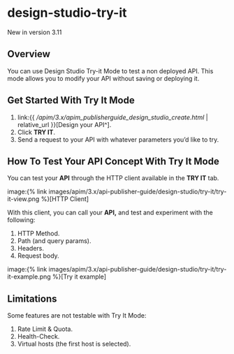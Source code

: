 # design-studio-try-it

New in version 3.11

## Overview

You can use Design Studio Try-it Mode to test a non deployed API. This mode allows you to modify your API without saving or deploying it.

## Get Started With Try It Mode

1. link:\{{ _/apim/3.x/apim\_publisherguide\_design\_studio\_create.html_ | relative\_url \}}\[Design your API^].
2. Click **TRY IT**.
3. Send a request to your API with whatever parameters you’d like to try.

## How To Test Your API Concept With Try It Mode

You can test your **API** through the HTTP client available in the **TRY IT** tab.

image:\{% link images/apim/3.x/api-publisher-guide/design-studio/try-it/try-it-view.png %\}\[HTTP Client]

With this client, you can call your **API,** and test and experiment with the following:

1. HTTP Method.
2. Path (and query params).
3. Headers.
4. Request body.

image:\{% link images/apim/3.x/api-publisher-guide/design-studio/try-it/try-it-example.png %\}\[Try it example]

## Limitations

Some features are not testable with Try It Mode:

1. Rate Limit & Quota.
2. Health-Check.
3. Virtual hosts (the first host is selected).
